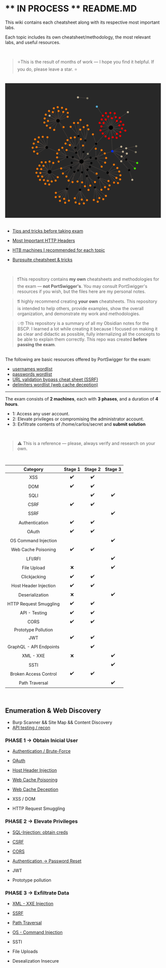 # ** IN PROCESS ** README.MD

This wiki contains each cheatsheet along with its respective most important labs.

Each topic includes its own cheatsheet/methodology, the most relevant labs, and useful resources.

<br>

>⭐This is the result of months of work — I hope you find it helpful. If you do, please leave a star. ⭐

<br>

<div style="text-align: center;">
  <img src="/04-Screenshots/obsidian.png" alt="Screenshot1" width="800">
</div>

<br>

- [Tips and tricks before taking exam](/03-Extra/TIPS.md)

- [Most Important HTTP Headers](/03-Extra/HTTP-HEADERS.md)

- [HTB machines I recommended for each topic](/03-Extra/HTB-machines.md)

- [Burpsuite cheatsheet & tricks](/03-Extra/Burpsuite-CHEATSHEET.md)

<br>

> ❗This repository contains **my own** cheatsheets and methodologies for the exam — **not PortSwigger's**. You may consult PortSwigger's resources if you wish, but the files here are my personal notes.

> ❗I highly recommend creating **your own** cheatsheets. This repository is intended to help others, provide examples, show the overall organization, and demonstrate my work and methodologies.

> 💡🤓 This repository is a summary of all my Obsidian notes for the BSCP. I learned a lot while creating it because I focused on making it as clear and didactic as possible, fully internalizing all the concepts to be able to explain them correctly. This repo was created **before passing the exam**.

<br>
The following are basic resources offered by PortSwigger for the exam:

- [usernames wordlist](https://portswigger.net/web-security/authentication/auth-lab-usernames)  
- [passwords wordlist](https://portswigger.net/web-security/authentication/auth-lab-passwords)  
- [URL validation bypass cheat sheet (SSRF)](https://portswigger.net/web-security/ssrf/url-validation-bypass-cheat-sheet)  
- [delimiters wordlist (web cache deception)](https://portswigger.net/web-security/web-cache-deception/wcd-lab-delimiter-list)

---

The exam consists of **2 machines**, each with **3 phases**, and a duration of **4 hours**.
  - 1: Access any user account.
  - 2: Elevate privileges or compromising the administrator account.
  - 3: Exfiltrate contents of /home/carlos/secret and **submit solution**

 <br>

> ⚠️ This is a reference — please, always verify and research on your own.

<br>

<div align="center">
  
|         Category        | Stage 1 | Stage 2 | Stage 3 |
| :---------------------: | :-----: | :-----: | :-----: |
|           XSS           |    ✔️   |    ✔️   |         |
|           DOM           |    ✔️   |    ✔️   |         |
|           SQLI          |         |    ✔️   |    ✔️   |
|           CSRF          |    ✔️   |    ✔️   |         |
|           SSRF          |         |         |    ✔️   |
|      Authentication     |    ✔️     |   ✔️      |         |
|          OAuth          |      ✔️   |✔️         |         |
|   OS Command Injection  |         |         |    ✔️   |
|   Web Cache Poisoning   |    ✔️     |    ✔️     |         |
|         LFI/RFI         |         |         |     ✔️    |
|       File Upload       |    ❌     |         |    ✔️     |
|       Clickjacking      |  ✔️       |     ✔️    |         |
|  Host Header Injection  |    ✔️     |   ✔️      |         |
|     Deserialization     |   ❌      |         |     ✔️    |
|  HTTP Request Smuggling |     ✔️    |   ✔️     |         |
|      API - Testing      |  ✔️       |   ✔️      |         |
|           CORS          |    ✔️     |    ✔️    |         |
|   Prototype Pollution   |         |         |         |
|           JWT           |      ✔️   |    ✔️     |         |
| GraphQL - API Endpoints |         |    ✔️     |         |
|        XML - XXE        |    ❌     |         |   ✔️     |
|           SSTI          |         |         |    ✔️     |
|  Broken Access Control  |    ✔️     |   ✔️      |         |
|  Path Traversal  |         |         |  ✔️       |


</div>

<br>




## Enumeration & Web Discovery

- Burp Scanner && Site Map && Content Discovery
- [API testing / recon](01-All-Topics/API-testing/01-CHEATSHEET+LABS.md)

### PHASE 1 → Obtain Inicial User

- [Authentication / Brute-Force](01-All-Topics/Authentication/01-CHEATSHEET+LABS.md)
- [OAuth](01-All-Topics/OAuth/01-CHEATSHEET+LABS.md)
- [Host Header Injection](01-All-Topics/Host-Header-Injection/01-CHEATSHEET+LABS.md)
- [Web Cache Poisoning](01-All-Topics/Web-Cache-Poisoning/01-CHEATSHEET+LABS.md)
- [Web Cache Deception](01-All-Topics/Web-Cache-Deception/01-CHEATSHEET+LABS.md)

- XSS / DOM
- HTTP Request Smuggling

### PHASE 2 → Elevate Privileges 

- [SQL-Injection: obtain creds](01-All-Topics/SQL-Injection/01-CHEATSHEET+LABS.md)
- [CSRF](01-All-Topics/CSRF/01-CHEATSHEET+LABS.md) 
- [CORS](01-All-Topics/CORS/01-CHEATSHEET+LABS.md)

- [Authentication -> Password Reset](01-All-Topics/Authentication/01-CHEATSHEET+LABS.md)

- JWT
- Prototype pollution

### PHASE 3 → Exfiltrate Data

- [XML - XXE Injection](01-All-Topics/XML-XXE-Injection/01-CHEATSHEET+LABS.md)
- [SSRF](01-All-Topics/SSRF/01-CHEATSHEET+LABS.MD)
- [Path Traversal](/01-All-Topics/Path-Traversal/01-CHEATSHEET+LABS.md)
- [OS - Command Injection](/01-All-Topics/OS-Injection/01-CHEATSHEET+LABS.MD)

- SSTI
- File Uploads
- Desealization Insecure
